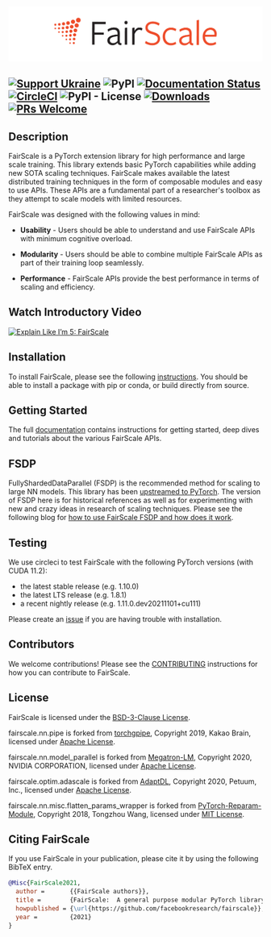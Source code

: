 ![FairScale Logo](./docs/source/_static/img/fairscale-logo.png)

[![Support Ukraine](https://img.shields.io/badge/Support-Ukraine-FFD500?style=flat&labelColor=005BBB)](https://opensource.facebook.com/support-ukraine)
![PyPI](https://img.shields.io/pypi/v/fairscale)
[![Documentation Status](https://readthedocs.org/projects/fairscale/badge/?version=latest)](https://fairscale.readthedocs.io/en/latest/?badge=latest)
[![CircleCI](https://circleci.com/gh/facebookresearch/fairscale.svg?style=shield)](https://app.circleci.com/pipelines/github/facebookresearch/fairscale/) ![PyPI - License](https://img.shields.io/pypi/l/fairscale) [![Downloads](https://pepy.tech/badge/fairscale)](https://pepy.tech/project/fairscale) [![PRs Welcome](https://img.shields.io/badge/PRs-welcome-brightgreen.svg)](https://github.com/facebookresearch/fairscale/blob/main/CONTRIBUTING.md)
--------------------------------------------------------------------------------

## Description
FairScale is a PyTorch extension library for high performance and large scale training.
This library extends basic PyTorch capabilities while adding new SOTA scaling techniques.
FairScale makes available the latest distributed training techniques in the form of composable
modules and easy to use APIs. These APIs are a fundamental part of a researcher's toolbox as
they attempt to scale models with limited resources.

FairScale was designed with the following values in mind:

* **Usability** -  Users should be able to understand and use FairScale APIs with minimum cognitive overload.

* **Modularity** - Users should be able to combine multiple FairScale APIs as part of their training loop seamlessly.

* **Performance** - FairScale APIs provide the best performance in terms of scaling and efficiency.

## Watch Introductory Video

[![Explain Like I’m 5: FairScale](https://img.youtube.com/vi/oDt7ebOwWIc/0.jpg)](https://www.youtube.com/watch?v=oDt7ebOwWIc)

## Installation

To install FairScale, please see the following [instructions](https://github.com/facebookresearch/fairscale/blob/main/docs/source/installation_instructions.rst).
You should be able to install a package with pip or conda, or build directly from source.

## Getting Started
The full [documentation](https://fairscale.readthedocs.io/) contains instructions for getting started, deep dives and tutorials about the various FairScale APIs.

## FSDP

FullyShardedDataParallel (FSDP) is the recommended method for scaling to large NN models.
This library has been [upstreamed to PyTorch](https://pytorch.org/blog/introducing-pytorch-fully-sharded-data-parallel-api/).
The version of FSDP here is for historical references as well as for experimenting with
new and crazy ideas in research of scaling techniques. Please see the following blog
for [how to use FairScale FSDP and how does it work](https://engineering.fb.com/2021/07/15/open-source/fsdp/).

## Testing

We use circleci to test FairScale with the following PyTorch versions (with CUDA 11.2):
* the latest stable release (e.g. 1.10.0)
* the latest LTS release (e.g. 1.8.1)
* a recent nightly release (e.g. 1.11.0.dev20211101+cu111)

Please create an [issue](https://github.com/facebookresearch/fairscale/issues) if you are having trouble with installation.

## Contributors

We welcome contributions! Please see the [CONTRIBUTING](CONTRIBUTING.md) instructions for how you can contribute to FairScale.

## License

FairScale is licensed under the [BSD-3-Clause License](LICENSE).

fairscale.nn.pipe is forked from [torchgpipe](https://github.com/kakaobrain/torchgpipe), Copyright 2019, Kakao Brain, licensed under [Apache License](http://www.apache.org/licenses/LICENSE-2.0).

fairscale.nn.model_parallel is forked from [Megatron-LM](https://github.com/NVIDIA/Megatron-LM), Copyright 2020, NVIDIA CORPORATION, licensed under [Apache License](http://www.apache.org/licenses/LICENSE-2.0).

fairscale.optim.adascale is forked from [AdaptDL](https://github.com/petuum/adaptdl), Copyright 2020, Petuum, Inc., licensed under [Apache License](http://www.apache.org/licenses/LICENSE-2.0).

fairscale.nn.misc.flatten_params_wrapper is forked from [PyTorch-Reparam-Module](https://github.com/SsnL/PyTorch-Reparam-Module), Copyright 2018, Tongzhou Wang, licensed under [MIT License](https://github.com/SsnL/PyTorch-Reparam-Module/blob/master/LICENSE).


## Citing FairScale

If you use FairScale in your publication, please cite it by using the following BibTeX entry.

```BibTeX
@Misc{FairScale2021,
  author =       {{FairScale authors}},
  title =        {FairScale:  A general purpose modular PyTorch library for high performance and large scale training},
  howpublished = {\url{https://github.com/facebookresearch/fairscale}},
  year =         {2021}
}
```
